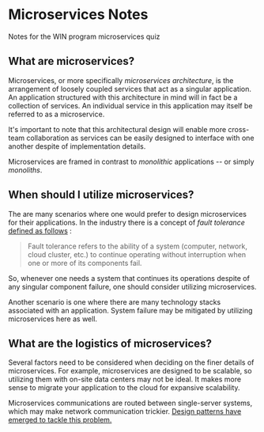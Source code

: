 # Microservices Notes

Notes for the WIN program microservices quiz

## What are microservices? ## 

Microservices, or more specifically *microservices architecture*, is the arrangement of loosely coupled services that act as a singular application. An application structured with this architecture in mind will in fact be a collection of services. An individual service in this application may itself be referred to as a microservice.

It's important to note that this architectural design will enable more cross-team collaboration as services can be easily designed to interface with one another despite of implementation details. 

Microservices are framed in contrast to *monolithic* applications -- or simply *monoliths*.

## When should I utilize microservices? ##

The are many scenarios where one would prefer to design microservices for their applications. In the industry there is a concept of *fault tolerance* [defined as follows](https://www.imperva.com/learn/availability/fault-tolerance/)
:

> Fault tolerance refers to the ability of a system (computer, network, cloud cluster, etc.) to continue operating without interruption when one or more of its components fail.

So, whenever one needs a system that continues its operations despite of any singular component failure, one should consider utilizing microservices. 

Another scenario is one where there are many technology stacks associated with an application. System failure may be mitigated by utilizing microservices here as well. 

## What are the logistics of microservices? ##

Several factors need to be considered when deciding on the finer details of microservices. For example, microservices are designed to be scalable, so utilizing them with on-site data centers may not be ideal. It makes more sense to migrate your application to the cloud for expansive scalability. 

Microservices communications are routed between single-server systems, which may make network communication trickier. [Design patterns have emerged to tackle this problem.](https://dzone.com/articles/design-patterns-for-microservice-communication) 

